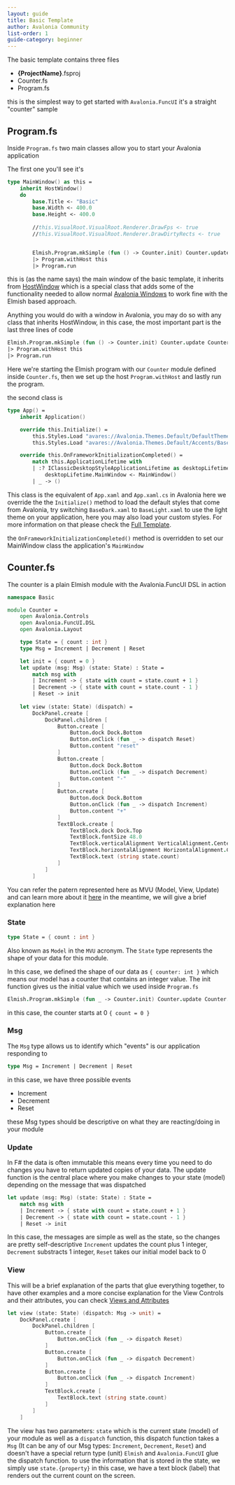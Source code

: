 ```yaml
---
layout: guide
title: Basic Template
author: Avalonia Community
list-order: 1
guide-category: beginner
---
```

[Views and Attributes]: guides/Views-and-Attributes.html
[Full Template]: guides/Full-Template.html#styles


The basic template contains three files

- **{ProjectName}**.fsproj
- Counter.fs
- Program.fs

this is the simplest way to get started with `Avalonia.FuncUI` it's a straight "counter" sample 

## Program.fs
Inside `Program.fs` two main classes allow you to start your Avalonia application

The first one you'll see it's 
```fsharp
type MainWindow() as this =
    inherit HostWindow()
    do
        base.Title <- "Basic"
        base.Width <- 400.0
        base.Height <- 400.0
        
        //this.VisualRoot.VisualRoot.Renderer.DrawFps <- true
        //this.VisualRoot.VisualRoot.Renderer.DrawDirtyRects <- true


        Elmish.Program.mkSimple (fun () -> Counter.init) Counter.update Counter.view
        |> Program.withHost this
        |> Program.run
```
this is (as the name says) the main window of the basic template, it inherits from [HostWindow](https://github.com/AvaloniaCommunity/Avalonia.FuncUI/blob/master/src/Avalonia.FuncUI/Components/Hosts.fs#L11)
which is a special class that adds some of the functionality needed to allow normal [Avalonia Windows](https://github.com/AvaloniaUI/Avalonia/blob/master/src/Avalonia.Controls/Window.cs#L51) to work fine with the Elmish based approach.

Anything you would do with a window in Avalonia, you may do so with any class that inherits HostWindow, in this case, the most important part is the last three lines of code
```fsharp
Elmish.Program.mkSimple (fun () -> Counter.init) Counter.update Counter.view
|> Program.withHost this
|> Program.run
```

Here we're starting the Elmish program with our `Counter` module defined inside `Counter.fs`, then we set up the host `Program.withHost` and lastly run the program.

the second class is
```fsharp
type App() =
    inherit Application()

    override this.Initialize() =
        this.Styles.Load "avares://Avalonia.Themes.Default/DefaultTheme.xaml"
        this.Styles.Load "avares://Avalonia.Themes.Default/Accents/BaseDark.xaml"

    override this.OnFrameworkInitializationCompleted() =
        match this.ApplicationLifetime with
        | :? IClassicDesktopStyleApplicationLifetime as desktopLifetime ->
            desktopLifetime.MainWindow <- MainWindow()
        | _ -> ()
```
This class is the equivalent of `App.xaml` and `App.xaml.cs` in Avalonia here we override the the `Initialize()` method to load the default styles that come from Avalonia, try switching `BaseDark.xaml` to `BaseLight.xaml` to use the light theme on your application, here you may also load your custom styles. For more information on that please check the [Full Template].

the `OnFrameworkInitializationCompleted()` method is overridden to set our MainWindow class the application's `MainWindow`


## Counter.fs
The counter is a plain Elmish module with the Avalonia.FuncUI DSL in action
```fsharp
namespace Basic

module Counter =
    open Avalonia.Controls
    open Avalonia.FuncUI.DSL
    open Avalonia.Layout

    type State = { count : int }
    type Msg = Increment | Decrement | Reset

    let init = { count = 0 }
    let update (msg: Msg) (state: State) : State =
        match msg with
        | Increment -> { state with count = state.count + 1 }
        | Decrement -> { state with count = state.count - 1 }
        | Reset -> init
    
    let view (state: State) (dispatch) =
        DockPanel.create [
            DockPanel.children [
                Button.create [
                    Button.dock Dock.Bottom
                    Button.onClick (fun _ -> dispatch Reset)
                    Button.content "reset"
                ]                
                Button.create [
                    Button.dock Dock.Bottom
                    Button.onClick (fun _ -> dispatch Decrement)
                    Button.content "-"
                ]
                Button.create [
                    Button.dock Dock.Bottom
                    Button.onClick (fun _ -> dispatch Increment)
                    Button.content "+"
                ]
                TextBlock.create [
                    TextBlock.dock Dock.Top
                    TextBlock.fontSize 48.0
                    TextBlock.verticalAlignment VerticalAlignment.Center
                    TextBlock.horizontalAlignment HorizontalAlignment.Center
                    TextBlock.text (string state.count)
                ]
            ]
        ]
```
You can refer the patern represented here as MVU (Model, View, Update) and can learn more about it [here](https://elmish.github.io/elmish/) in the meantime, we will give a brief explanation here

### State
```fsharp
type State = { count : int }
```
Also known as `Model` in the `MVU` acronym. The `State` type represents the shape of your data for this module.

In this case, we defined the shape of our data as `{ counter: int }` which means our model has a counter that contains an integer value. The init function gives us the initial value which we used inside `Program.fs`
```fsharp
Elmish.Program.mkSimple (fun _ -> Counter.init) Counter.update Counter.view
```
in this case, the counter starts at 0 `{ count = 0 }`

### Msg
The `Msg` type allows us to identify which "events" is our application responding to
```fsharp
type Msg = Increment | Decrement | Reset
```
in this case, we have three possible events
- Increment
- Decrement
- Reset

these Msg types should be descriptive on what they are reacting/doing in your module

### Update
In F# the data is often immutable this means every time you need to do changes you have to return updated copies of your data. The update function is the central place where you make changes to your state (model) depending on the message that was dispatched
```fsharp
let update (msg: Msg) (state: State) : State =
    match msg with
    | Increment -> { state with count = state.count + 1 }
    | Decrement -> { state with count = state.count - 1 }
    | Reset -> init
```
In this case, the messages are simple as well as the state, so the changes are pretty self-descriptive 
`Increment` updates the count plus 1 integer, `Decrement` substracts 1 integer, `Reset` takes our initial model back to 0

### View
This will be a brief explanation of the parts that glue everything together, to have other examples and a more concise explanation for the View Controls and their attributes, you can check [Views and Attributes]

```fsharp
let view (state: State) (dispatch: Msg -> unit) =
    DockPanel.create [
        DockPanel.children [
            Button.create [
                Button.onClick (fun _ -> dispatch Reset)
            ]                
            Button.create [
                Button.onClick (fun _ -> dispatch Decrement)
            ]
            Button.create [
                Button.onClick (fun _ -> dispatch Increment)
            ]
            TextBlock.create [
                TextBlock.text (string state.count)
            ]
        ]
    ]       
```
The view has two parameters: `state` which is the current state (model) of your module as well as a `dispatch` function, this dispatch function takes a `Msg` (It can be any of our Msg types: `Increment`, `Decrement`, `Reset`) and doesn't have a special return type (unit) `Elmish` and `Avalonia.FuncUI` glue the dispatch function.
to use the information that is stored in the state, we simply use `state.{property}` in this case, we have a text block (label) that renders out the current count on the screen.
